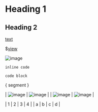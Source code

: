 # Heading 1

## Heading 2 

[text](link)

$[view](view_path)

![image](https://c.tenor.com/EYUlar2QIe4AAAAd/tenor.gif)

`inline code`

```
code block
```

{
    segment
}


| ![image](https://c.tenor.com/EYUlar2QIe4AAAAd/tenor.gif) | ![image](https://c.tenor.com/EYUlar2QIe4AAAAd/tenor.gif) |
| ![image](https://c.tenor.com/EYUlar2QIe4AAAAd/tenor.gif) | ![image](https://c.tenor.com/EYUlar2QIe4AAAAd/tenor.gif) |

| 1 | 2 | 3 | 4 |
| a | b | c | d |
